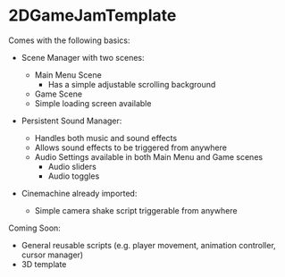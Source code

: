 # 2DGameJamTemplate

Comes with the following basics:

- Scene Manager with two scenes:
    - Main Menu Scene
        - Has a simple adjustable scrolling background
    - Game Scene
    - Simple loading screen available
      
- Persistent Sound Manager:
    - Handles both music and sound effects
    - Allows sound effects to be triggered from anywhere
    - Audio Settings available in both Main Menu and Game scenes
        - Audio sliders
        - Audio toggles
     
- Cinemachine already imported:
    - Simple camera shake script triggerable from anywhere


Coming Soon:
- General reusable scripts (e.g. player movement, animation controller, cursor manager)
- 3D template
